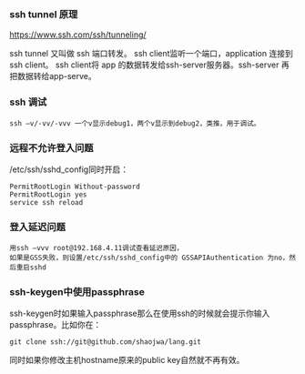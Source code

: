 ### ssh tunnel 原理

https://www.ssh.com/ssh/tunneling/

ssh tunnel 又叫做 ssh 端口转发。 ssh client监听一个端口，application 连接到ssh client。
ssh client将 app 的数据转发给ssh-server服务器。ssh-server 再把数据转给app-serve。

### ssh 调试

    ssh –v/-vv/-vvv	一个v显示debug1，两个v显示到debug2，类推，用于调试。

###  远程不允许登入问题

/etc/ssh/sshd_config同时开启：

    PermitRootLogin Without-password
    PermitRootLogin yes
    service ssh reload
    
###  登入延迟问题

    用ssh –vvv root@192.168.4.11调试查看延迟原因，
    如果是GSS失败，则设置/etc/ssh/sshd_config中的 GSSAPIAuthentication 为no，然后重启sshd

### ssh-keygen中使用passphrase

ssh-keygen时如果输入passphrase那么在使用ssh的时候就会提示你输入passphrase。比如你在：

    git clone ssh://git@github.com/shaojwa/lang.git
    
同时如果你修改主机hostname原来的public key自然就不再有效。
